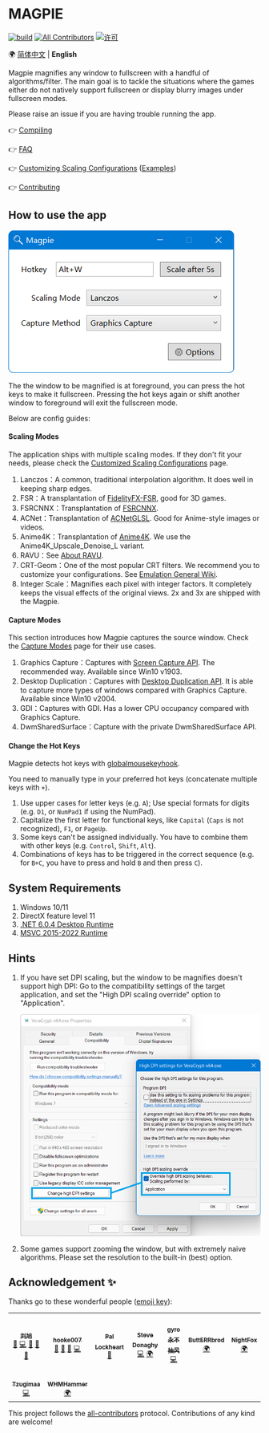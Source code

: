 # MAGPIE

[![build](https://github.com/Blinue/Magpie/actions/workflows/build.yml/badge.svg)](https://github.com/Blinue/Magpie/actions/workflows/build.yml)
[![All Contributors](https://img.shields.io/github/all-contributors/Blinue/Magpie)](#%E8%B4%A1%E7%8C%AE%E8%80%85-)
[![许可](https://img.shields.io/github/license/Blinue/Magpie)](./LICENSE)

:earth_africa: [简体中文](./README.md) | **English**

Magpie magnifies any window to fullscreen with a handful of algorithms/filter. The main goal is to tackle the situations where the games either do not natively support fullscreen or display blurry images under fullscreen modes.

Please raise an issue if you are having trouble running the app.

👉 [Compiling](https://github.com/Blinue/Magpie/wiki/Compiling)

👉 [FAQ](https://github.com/Blinue/Magpie/wiki/FAQ_EN)

👉 [Customizing Scaling Configurations](https://github.com/Blinue/Magpie/wiki/Customizing_Scaling_Configurations) ([Examples](https://gist.github.com/hooke007/818ecc88f18e229bca743b7ae48947ad))

👉 [Contributing](./CONTRIBUTING_EN.md)

## How to use the app

![Screenshot](img/Main_Window.png)

The the window to be magnified is at foreground, you can press the hot keys to make it fullscreen. Pressing the hot keys again or shift another window to foreground will exit the fullscreen mode.

Below are config guides:

#### Scaling Modes

The application ships with multiple scaling modes. If they don't fit your needs, please check the [Customized Scaling Configurations](https://github.com/Blinue/Magpie/wiki/Customizing_Scaling_Configurations) page.

1. Lanczos：A common, traditional interpolation algorithm. It does well in keeping sharp edges.
2. FSR：A transplantation of [FidelityFX-FSR](https://github.com/GPUOpen-Effects/FidelityFX-FSR), good for 3D games.
3. FSRCNNX：Transplantation of [FSRCNNX](https://github.com/igv/FSRCNN-TensorFlow).
4. ACNet：Transplantation of [ACNetGLSL](https://github.com/TianZerL/ACNetGLSL). Good for Anime-style images or videos.
5. Anime4K：Transplantation of [Anime4K](https://github.com/bloc97/Anime4K). We use the Anime4K_Upscale_Denoise_L variant.
6. RAVU：See [About RAVU](https://github.com/bjin/mpv-prescalers#about-ravu).
7. CRT-Geom：One of the most popular CRT filters. We recommend you to customize your configurations. See [Emulation General Wiki](https://emulation.gametechwiki.com/index.php/CRT_Geom).
8. Integer Scale：Magnifies each pixel with integer factors. It completely keeps the visual effects of the original views. 2x and 3x are shipped with the Magpie.

#### Capture Modes

This section introduces how Magpie captures the source window. Check the [Capture Modes](https://github.com/Blinue/Magpie/wiki/Capture_Modes) page for their use cases.

1. Graphics Capture：Captures with [Screen Capture API](https://docs.microsoft.com/en-us/windows/uwp/audio-video-camera/screen-capture). The recommended way. Available since Win10 v1903.
2. Desktop Duplication：Captures with [Desktop Duplication API](https://docs.microsoft.com/en-us/windows/win32/direct3ddxgi/desktop-dup-api). It is able to capture more types of windows compared with Graphics Capture. Available since Win10 v2004.
3. GDI：Captures with GDI. Has a lower CPU occupancy compared with Graphics Capture.
4. DwmSharedSurface：Capture with the private DwmSharedSurface API.

#### Change the Hot Keys

Magpie detects hot keys with [globalmousekeyhook](https://github.com/gmamaladze/globalmousekeyhook).

You need to manually type in your preferred hot keys (concatenate multiple keys with `+`).

1. Use upper cases for letter keys (e.g. `A`); Use special formats for digits (e.g. `D1`, or `NumPad1` if using the NumPad).
2. Capitalize the first letter for functional keys, like `Capital` (`Caps` is not recognized), `F1`, or `PageUp`.
3. Some keys can't be assigned individually. You have to combine them with other keys (e.g. `Control`, `Shift`, `Alt`).
4. Combinations of keys has to be triggered in the correct sequence (e.g. for `B+C`, you have to press and hold `B` and then press `C`).

## System Requirements

1. Windows 10/11
2. DirectX feature level 11
3. [.NET 6.0.4 Desktop Runtime](https://dotnet.microsoft.com/en-us/download/dotnet/thank-you/runtime-desktop-6.0.4-windows-x64-installer)
4. [MSVC 2015-2022 Runtime](https://docs.microsoft.com/cpp/windows/latest-supported-vc-redist)

## Hints

1. If you have set DPI scaling, but the window to be magnifies doesn't support high DPI: Go to the compatibility settings of the target application, and set the "High DPI scaling override" option to "Application".

   ![High DPI Setting](img/High_DPI_Settings.png)

2. Some games support zooming the window, but with extremely naive algorithms. Please set the resolution to the built-in (best) option.

## Acknowledgement ✨

Thanks go to these wonderful people ([emoji key](https://allcontributors.org/docs/en/emoji-key)):

<!-- ALL-CONTRIBUTORS-LIST:START - Do not remove or modify this section -->
<!-- prettier-ignore-start -->
<!-- markdownlint-disable -->
<table>
  <tr>
    <td align="center"><a href="https://github.com/Blinue"><img src="https://avatars.githubusercontent.com/u/34770031?v=4?s=100" width="100px;" alt=""/><br /><sub><b>刘旭</b></sub></a><br /><a href="#maintenance-Blinue" title="Maintenance">🚧</a> <a href="https://github.com/Blinue/Magpie/commits?author=Blinue" title="Code">💻</a> <a href="https://github.com/Blinue/Magpie/pulls?q=is%3Apr+reviewed-by%3ABlinue" title="Reviewed Pull Requests">👀</a> <a href="https://github.com/Blinue/Magpie/commits?author=Blinue" title="Documentation">📖</a> <a href="#question-Blinue" title="Answering Questions">💬</a></td>
    <td align="center"><a href="https://github.com/hooke007"><img src="https://avatars.githubusercontent.com/u/41094733?v=4?s=100" width="100px;" alt=""/><br /><sub><b>hooke007</b></sub></a><br /><a href="https://github.com/Blinue/Magpie/commits?author=hooke007" title="Documentation">📖</a> <a href="#question-hooke007" title="Answering Questions">💬</a> <a href="#userTesting-hooke007" title="User Testing">📓</a> <a href="https://github.com/Blinue/Magpie/commits?author=hooke007" title="Code">💻</a></td>
    <td align="center"><a href="http://palxex.ys168.com"><img src="https://avatars.githubusercontent.com/u/58222?v=4?s=100" width="100px;" alt=""/><br /><sub><b>Pal Lockheart</b></sub></a><br /><a href="#userTesting-palxex" title="User Testing">📓</a></td>
    <td align="center"><a href="https://www.stevedonaghy.com/"><img src="https://avatars.githubusercontent.com/u/1029699?v=4?s=100" width="100px;" alt=""/><br /><sub><b>Steve Donaghy</b></sub></a><br /><a href="https://github.com/Blinue/Magpie/commits?author=neoKushan" title="Code">💻</a> <a href="#translation-neoKushan" title="Translation">🌍</a></td>
    <td align="center"><a href="http://gyrojeff.top"><img src="https://avatars.githubusercontent.com/u/30655701?v=4?s=100" width="100px;" alt=""/><br /><sub><b>gyro永不抽风</b></sub></a><br /><a href="https://github.com/Blinue/Magpie/commits?author=JeffersonQin" title="Code">💻</a></td>
    <td align="center"><a href="https://github.com/ButtERRbrod"><img src="https://avatars.githubusercontent.com/u/89013889?v=4?s=100" width="100px;" alt=""/><br /><sub><b>ButtERRbrod</b></sub></a><br /><a href="#translation-ButtERRbrod" title="Translation">🌍</a></td>
    <td align="center"><a href="https://github.com/0x4E69676874466F78"><img src="https://avatars.githubusercontent.com/u/4449851?v=4?s=100" width="100px;" alt=""/><br /><sub><b>NightFox</b></sub></a><br /><a href="#translation-0x4E69676874466F78" title="Translation">🌍</a></td>
  </tr>
  <tr>
    <td align="center"><a href="https://github.com/Tzugimaa"><img src="https://avatars.githubusercontent.com/u/4981077?v=4?s=100" width="100px;" alt=""/><br /><sub><b>Tzugimaa</b></sub></a><br /><a href="https://github.com/Blinue/Magpie/commits?author=Tzugimaa" title="Code">💻</a></td>
    <td align="center"><a href="https://github.com/WHMHammer"><img src="https://avatars.githubusercontent.com/u/35433952?v=4?s=100" width="100px;" alt=""/><br /><sub><b>WHMHammer</b></sub></a><br /><a href="#translation-WHMHammer" title="Translation">🌍</a></td>
  </tr>
</table>

<!-- markdownlint-restore -->
<!-- prettier-ignore-end -->

<!-- ALL-CONTRIBUTORS-LIST:END -->

This project follows the [all-contributors](https://allcontributors.org/) protocol. Contributions of any kind are welcome!
